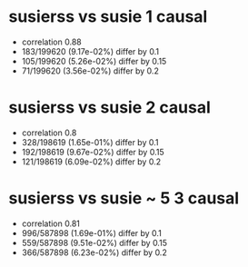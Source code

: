 # susierss vs susie  1 causal

- correlation 0.88
- 183/199620 (9.17e-02%) differ by 0.1
- 105/199620 (5.26e-02%) differ by 0.15
- 71/199620 (3.56e-02%) differ by 0.2


# susierss vs susie  2 causal

- correlation 0.8
- 328/198619 (1.65e-01%) differ by 0.1
- 192/198619 (9.67e-02%) differ by 0.15
- 121/198619 (6.09e-02%) differ by 0.2


# susierss vs susie  ~ 5 3 causal

- correlation 0.81
- 996/587898 (1.69e-01%) differ by 0.1
- 559/587898 (9.51e-02%) differ by 0.15
- 366/587898 (6.23e-02%) differ by 0.2


